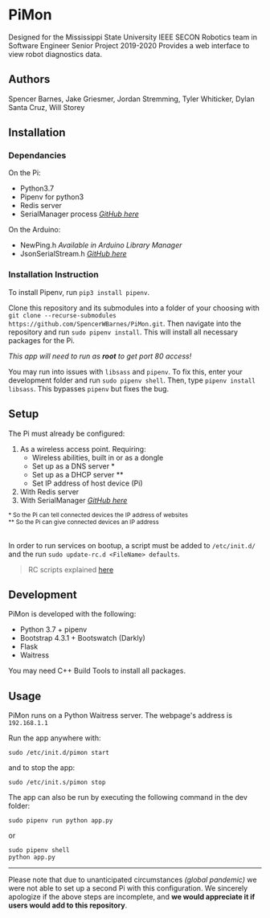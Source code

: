 # PiMon
Designed for the Mississippi State University IEEE SECON Robotics team in Software Engineer Senior Project 2019-2020
Provides a web interface to view robot diagnostics data.


## Authors
Spencer Barnes, Jake Griesmer, Jordan Stremming, Tyler Whiticker, Dylan Santa Cruz, Will Storey


## Installation

### Dependancies
On the Pi:
* Python3.7
* Pipenv for python3
* Redis server
* SerialManager process _[GitHub here](https://github.com/MSUSeconRobotics/SerialManager.git)_

On the Arduino:
* NewPing.h _Available in Arduino Library Manager_
* JsonSerialStream.h _[GitHub here](https://github.com/MSUSeconRobotics/JsonSerialStream)_

### Installation Instruction
To install Pipenv, run `pip3 install pipenv`.

Clone this repository and its submodules into a folder of your choosing with `git clone --recurse-submodules https://github.com/SpencerWBarnes/PiMon.git`. Then navigate into the repository and run `sudo pipenv install`. This will install all necessary packages for the Pi.

*This app will need to run as **root** to get port 80 access!*

You may run into issues with `libsass` and `pipenv`. To fix this,
enter your development folder and run `sudo pipenv shell`. Then,
type `pipenv install libsass`. This bypasses `pipenv` but fixes the bug.


## Setup
The Pi must already be configured:
1) As a wireless access point. Requiring:
   * Wireless abilities, built in or as a dongle
   * Set up as a DNS server *
   * Set up as a DHCP server **
   * Set IP address of host device (Pi)
2) With Redis server
3) With SerialManager _[GitHub here](https://github.com/MSUSeconRobotics/SerialManager.git)_

<sub>
* So the Pi can tell connected devices the IP address of websites
<br>
** So the Pi can give connected devices an IP address
</sub>
<br><br>

In order to run services on bootup, a script must be added to `/etc/init.d/`
and the run `sudo update-rc.d <FileName> defaults`.
> RC scripts explained [here](https://docs.oracle.com/cd/E19683-01/806-4073/6jd67r96g/index.html)


## Development
PiMon is developed with the following:
* Python 3.7 + pipenv
* Bootstrap 4.3.1 + Bootswatch (Darkly)
* Flask
* Waitress

You may need C++ Build Tools to install all packages.

## Usage
PiMon runs on a Python Waitress server. The webpage's address is `192.168.1.1`

Run the app anywhere with:
```
sudo /etc/init.d/pimon start
```
and to stop the app:
```
sudo /etc/init.s/pimon stop
```

The app can also be run by executing the following command in the dev folder:
```
sudo pipenv run python app.py
```
or
```
sudo pipenv shell
python app.py
```

---
Please note that due to unanticipated circumstances _(global pandemic)_ we were not able to set up a second Pi with this configuration. 
We sincerely apologize if the above steps are incomplete, and **we would appreciate it if users would add to this repository**. 